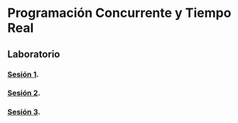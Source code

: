 # Programación Concurrente y Tiempo Real

## Laboratorio

### [Sesión 1](Sesion1/README.md).


### [Sesión 2](Sesion2/README.md).


### [Sesión 3](Sesion3/README.md).